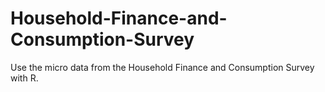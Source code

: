# Household-Finance-and-Consumption-Survey
Use the micro data from the Household Finance and Consumption Survey with R.

